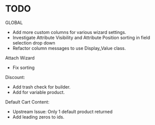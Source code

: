 # TODO

GLOBAL
- Add more custom columns for various wizard settings.
- Investigate Attribute Visibility and Attribute Position sorting in field
selection drop down
- Refactor column messages to use Display_Value class.

Attach Wizard
- Fix sorting

Discount:
- Add trash check for builder.
- Add for variable product.

Default Cart Content:
- Upstream Issue: Only 1 default product returned
- Add leading zeros to ids.